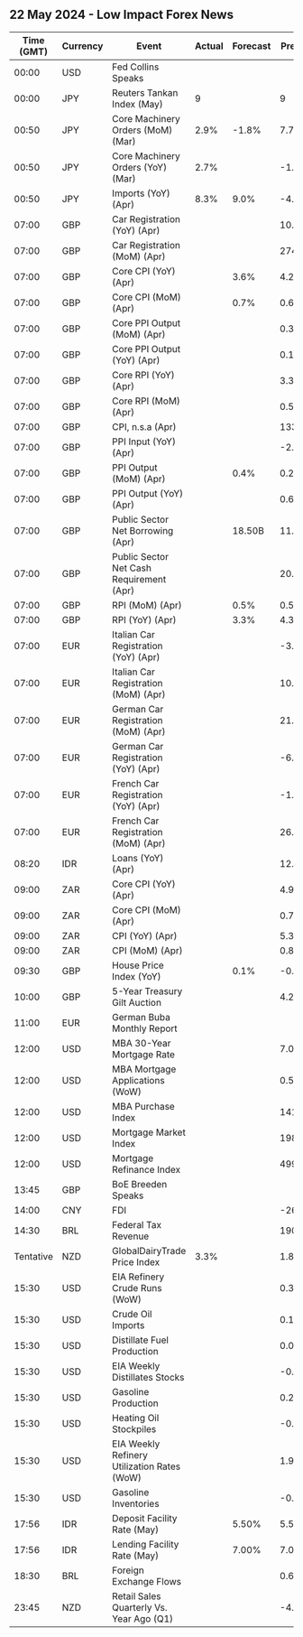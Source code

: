 ## 22 May 2024 - Low Impact Forex News

| Time (GMT) | Currency | Event | Actual | Forecast | Previous |
|------|----------|-------|--------|----------|----------|
| 00:00 | USD | Fed Collins Speaks |  |  |  |
| 00:00 | JPY | Reuters Tankan Index (May) | 9 |  | 9 |
| 00:50 | JPY | Core Machinery Orders (MoM) (Mar) | 2.9% | -1.8% | 7.7% |
| 00:50 | JPY | Core Machinery Orders (YoY) (Mar) | 2.7% |  | -1.8% |
| 00:50 | JPY | Imports (YoY) (Apr) | 8.3% | 9.0% | -4.9% |
| 07:00 | GBP | Car Registration (YoY) (Apr) |  |  | 10.4% |
| 07:00 | GBP | Car Registration (MoM) (Apr) |  |  | 274.4% |
| 07:00 | GBP | Core CPI (YoY) (Apr) |  | 3.6% | 4.2% |
| 07:00 | GBP | Core CPI (MoM) (Apr) |  | 0.7% | 0.6% |
| 07:00 | GBP | Core PPI Output (MoM) (Apr) |  |  | 0.3% |
| 07:00 | GBP | Core PPI Output (YoY) (Apr) |  |  | 0.1% |
| 07:00 | GBP | Core RPI (YoY) (Apr) |  |  | 3.3% |
| 07:00 | GBP | Core RPI (MoM) (Apr) |  |  | 0.5% |
| 07:00 | GBP | CPI, n.s.a (Apr) |  |  | 133.00 |
| 07:00 | GBP | PPI Input (YoY) (Apr) |  |  | -2.5% |
| 07:00 | GBP | PPI Output (MoM) (Apr) |  | 0.4% | 0.2% |
| 07:00 | GBP | PPI Output (YoY) (Apr) |  |  | 0.6% |
| 07:00 | GBP | Public Sector Net Borrowing (Apr) |  | 18.50B | 11.02B |
| 07:00 | GBP | Public Sector Net Cash Requirement (Apr) |  |  | 20.739B |
| 07:00 | GBP | RPI (MoM) (Apr) |  | 0.5% | 0.5% |
| 07:00 | GBP | RPI (YoY) (Apr) |  | 3.3% | 4.3% |
| 07:00 | EUR | Italian Car Registration (YoY) (Apr) |  |  | -3.7% |
| 07:00 | EUR | Italian Car Registration (MoM) (Apr) |  |  | 10.2% |
| 07:00 | EUR | German Car Registration (MoM) (Apr) |  |  | 21.4% |
| 07:00 | EUR | German Car Registration (YoY) (Apr) |  |  | -6.2% |
| 07:00 | EUR | French Car Registration (YoY) (Apr) |  |  | -1.5% |
| 07:00 | EUR | French Car Registration (MoM) (Apr) |  |  | 26.2% |
| 08:20 | IDR | Loans (YoY) (Apr) |  |  | 12.40% |
| 09:00 | ZAR | Core CPI (YoY) (Apr) |  |  | 4.9% |
| 09:00 | ZAR | Core CPI (MoM) (Apr) |  |  | 0.7% |
| 09:00 | ZAR | CPI (YoY) (Apr) |  |  | 5.3% |
| 09:00 | ZAR | CPI (MoM) (Apr) |  |  | 0.8% |
| 09:30 | GBP | House Price Index (YoY) |  | 0.1% | -0.2% |
| 10:00 | GBP | 5-Year Treasury Gilt Auction |  |  | 4.251% |
| 11:00 | EUR | German Buba Monthly Report |  |  |  |
| 12:00 | USD | MBA 30-Year Mortgage Rate |  |  | 7.08% |
| 12:00 | USD | MBA Mortgage Applications (WoW) |  |  | 0.5% |
| 12:00 | USD | MBA Purchase Index |  |  | 141.7 |
| 12:00 | USD | Mortgage Market Index |  |  | 198.1 |
| 12:00 | USD | Mortgage Refinance Index |  |  | 499.9 |
| 13:45 | GBP | BoE Breeden Speaks |  |  |  |
| 14:00 | CNY | FDI |  |  | -26.10% |
| 14:30 | BRL | Federal Tax Revenue |  |  | 190.60B |
| Tentative | NZD | GlobalDairyTrade Price Index | 3.3% |  | 1.8% |
| 15:30 | USD | EIA Refinery Crude Runs (WoW) |  |  | 0.307M |
| 15:30 | USD | Crude Oil Imports |  |  | 0.108M |
| 15:30 | USD | Distillate Fuel Production |  |  | 0.021M |
| 15:30 | USD | EIA Weekly Distillates Stocks |  |  | -0.045M |
| 15:30 | USD | Gasoline Production |  |  | 0.203M |
| 15:30 | USD | Heating Oil Stockpiles |  |  | -0.680M |
| 15:30 | USD | EIA Weekly Refinery Utilization Rates (WoW) |  |  | 1.9% |
| 15:30 | USD | Gasoline Inventories |  |  | -0.235M |
| 17:56 | IDR | Deposit Facility Rate (May) |  | 5.50% | 5.50% |
| 17:56 | IDR | Lending Facility Rate (May) |  | 7.00% | 7.00% |
| 18:30 | BRL | Foreign Exchange Flows |  |  | 0.633B |
| 23:45 | NZD | Retail Sales Quarterly Vs. Year Ago (Q1) |  |  | -4.1% |
